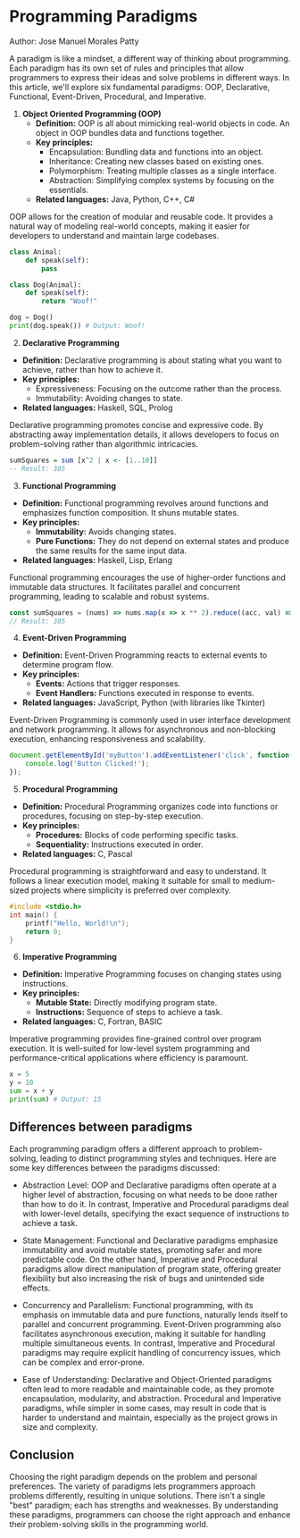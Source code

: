 # Programming Paradigms

Author: Jose Manuel Morales Patty

A paradigm is like a mindset, a different way of thinking about programming. Each paradigm has its own set of rules and principles that allow programmers to express their ideas and solve problems in different ways. In this article, we'll explore six fundamental paradigms: OOP, Declarative, Functional, Event-Driven, Procedural, and Imperative.

1. **Object Oriented Programming (OOP)**
   - **Definition:** OOP is all about mimicking real-world objects in code. An object in OOP bundles data and functions together.
   - **Key principles:**
     - Encapsulation: Bundling data and functions into an object.
     - Inheritance: Creating new classes based on existing ones.
     - Polymorphism: Treating multiple classes as a single interface.
     - Abstraction: Simplifying complex systems by focusing on the essentials.
   - **Related languages:** Java, Python, C++, C#

OOP allows for the creation of modular and reusable code. It provides a natural way of modeling real-world concepts, making it easier for developers to understand and maintain large codebases.

```python
class Animal:
    def speak(self):
        pass

class Dog(Animal):
    def speak(self):
        return "Woof!"

dog = Dog()
print(dog.speak()) # Output: Woof!
```

2. **Declarative Programming**
  - **Definition:** Declarative programming is about stating what you want to achieve, rather than how to achieve it.
  - **Key principles:**
    - Expressiveness: Focusing on the outcome rather than the process.
    - Immutability: Avoiding changes to state.
  - **Related languages:** Haskell, SQL, Prolog

Declarative programming promotes concise and expressive code. By abstracting away implementation details, it allows developers to focus on problem-solving rather than algorithmic intricacies.
     
```haskell
sumSquares = sum [x^2 | x <- [1..10]]
-- Result: 385
```

3. **Functional Programming**
  - **Definition:** Functional programming revolves around functions and emphasizes function composition. It shuns mutable states.
  - **Key principles:**
    - **Immutability:** Avoids changing states.
    - **Pure Functions:** They do not depend on external states and produce the same results for the same input data.
  - **Related languages:** Haskell, Lisp, Erlang

Functional programming encourages the use of higher-order functions and immutable data structures. It facilitates parallel and concurrent programming, leading to scalable and robust systems.

```javascript
const sumSquares = (nums) => nums.map(x => x ** 2).reduce((acc, val) => acc + val, 0);
// Result: 385
```
4. **Event-Driven Programming**
  - **Definition:** Event-Driven Programming reacts to external events to determine program flow.
  - **Key principles:**
    - **Events:** Actions that trigger responses.
    - **Event Handlers:** Functions executed in response to events.
  - **Related languages:** JavaScript, Python (with libraries like Tkinter)

Event-Driven Programming is commonly used in user interface development and network programming. It allows for asynchronous and non-blocking execution, enhancing responsiveness and scalability.

```javascript
document.getElementById('myButton').addEventListener('click', function() {
    console.log('Button Clicked!');
});
```

5. **Procedural Programming**
  - **Definition:** Procedural Programming organizes code into functions or procedures, focusing on step-by-step execution.
  - **Key principles:**
    - **Procedures:** Blocks of code performing specific tasks.
    - **Sequentiality:** Instructions executed in order.
  - **Related languages:** C, Pascal

Procedural programming is straightforward and easy to understand. It follows a linear execution model, making it suitable for small to medium-sized projects where simplicity is preferred over complexity.

```c
#include <stdio.h>
int main() {
    printf("Hello, World!\n");
    return 0;
}
```

6. **Imperative Programming**
  - **Definition:** Imperative Programming focuses on changing states using instructions.
  - **Key principles:**
    - **Mutable State:** Directly modifying program state.
    - **Instructions:** Sequence of steps to achieve a task.
  - **Related languages:** C, Fortran, BASIC
  
Imperative programming provides fine-grained control over program execution. It is well-suited for low-level system programming and performance-critical applications where efficiency is paramount.

```python
x = 5
y = 10
sum = x + y
print(sum) # Output: 15
```

## Differences between paradigms

Each programming paradigm offers a different approach to problem-solving, leading to distinct programming styles and techniques. Here are some key differences between the paradigms discussed:

  - Abstraction Level: OOP and Declarative paradigms often operate at a higher level of abstraction, focusing on what needs to be done rather than how to do it. In contrast, Imperative and Procedural paradigms deal with lower-level details, specifying the exact sequence of instructions to achieve a task.

  - State Management: Functional and Declarative paradigms emphasize immutability and avoid mutable states, promoting safer and more predictable code. On the other hand, Imperative and Procedural paradigms allow direct manipulation of program state, offering greater flexibility but also increasing the risk of bugs and unintended side effects.

  - Concurrency and Parallelism: Functional programming, with its emphasis on immutable data and pure functions, naturally lends itself to parallel and concurrent programming. Event-Driven programming also facilitates asynchronous execution, making it suitable for handling multiple simultaneous events. In contrast, Imperative and Procedural paradigms may require explicit handling of concurrency issues, which can be complex and error-prone.

  - Ease of Understanding: Declarative and Object-Oriented paradigms often lead to more readable and maintainable code, as they promote encapsulation, modularity, and abstraction. Procedural and Imperative paradigms, while simpler in some cases, may result in code that is harder to understand and maintain, especially as the project grows in size and complexity.

## Conclusion

Choosing the right paradigm depends on the problem and personal preferences. The variety of paradigms lets programmers approach problems differently, resulting in unique solutions. There isn't a single "best" paradigm; each has strengths and weaknesses. By understanding these paradigms, programmers can choose the right approach and enhance their problem-solving skills in the programming world.
